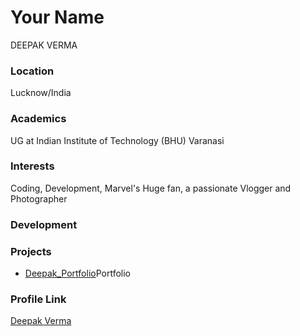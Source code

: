 # Your Name

DEEPAK VERMA

### Location

Lucknow/India

### Academics

UG at Indian Institute of Technology (BHU) Varanasi 

### Interests

Coding, Development, Marvel's Huge fan, a passionate Vlogger and Photographer

### Development


### Projects

- [Deepak_Portfolio](https://github.com/Deepakv14/Deepak_Portfolio)Portfolio

### Profile Link

[Deepak Verma](https://github.com/Deepakv14)
